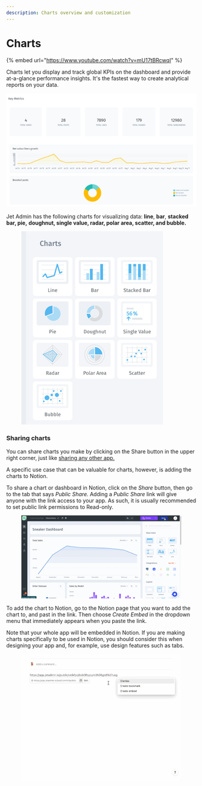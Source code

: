 ```yaml
---
description: Charts overview and customization
---
```


# Charts

{% embed url="https://www.youtube.com/watch?v=mU17tBRcwqI" %}

Charts let you display and track global KPIs on the dashboard and provide at-a-glance performance insights. It's the fastest way to create analytical reports on your data.&#x20;

![](<../../../.gitbook/assets/image (670).png>)

Jet Admin has the following charts for visualizing data: **line**, **bar**, **stacked bar, pie,** **doughnut, single value, radar, polar area, scatter, and bubble.**

<figure><img src="../../../.gitbook/assets/Снимок экрана 2023-04-02 в 21.20.36.png" alt=""><figcaption></figcaption></figure>

### Sharing charts

You can share charts you make by clicking on the Share button in the upper right corner, just like [sharing any other app.](https://docs.jetadmin.io/user-guide/core-concept/sharing-your-app)

A specific use case that can be valuable for charts, however, is adding the charts to Notion.

To share a chart or dashboard in Notion, click on the _Share_ button, then go to the tab that says _Public Share._ Adding a _Public Share_ link will give anyone with the link access to your app. As such, it is usually recommended to set public link permissions to Read-only.

<figure><img src="../../../.gitbook/assets/Untitled17.gif" alt=""><figcaption></figcaption></figure>

To add the chart to Notion, go to the Notion page that you want to add the chart to, and past in the link. Then choose _Create Embed_ in the dropdown menu that immediately appears when you paste the link.

Note that your whole app will be embedded in Notion. If you are making charts specifically to be used in Notion, you should consider this when designing your app and, for example, use design features such as tabs.

<figure><img src="../../../.gitbook/assets/Untitled18.gif" alt=""><figcaption></figcaption></figure>

